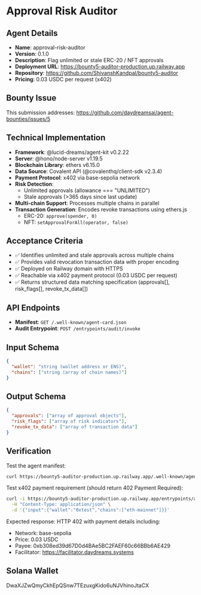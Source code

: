 # Approval Risk Auditor

## Agent Details
- **Name**: approval-risk-auditor
- **Version**: 0.1.0
- **Description**: Flag unlimited or stale ERC-20 / NFT approvals
- **Deployment URL**: https://bounty5-auditor-production.up.railway.app
- **Repository**: https://github.com/ShivanshKandpal/bounty5-auditor
- **Pricing**: 0.03 USDC per request (x402)

## Bounty Issue
This submission addresses: https://github.com/daydreamsai/agent-bounties/issues/5

## Technical Implementation
- **Framework**: @lucid-dreams/agent-kit v0.2.22
- **Server**: @hono/node-server v1.19.5
- **Blockchain Library**: ethers v6.15.0
- **Data Source**: Covalent API (@covalenthq/client-sdk v2.3.4)
- **Payment Protocol**: x402 via base-sepolia network
- **Risk Detection**: 
  - Unlimited approvals (allowance === "UNLIMITED")
  - Stale approvals (>365 days since last update)
- **Multi-chain Support**: Processes multiple chains in parallel
- **Transaction Generation**: Encodes revoke transactions using ethers.js
  - ERC-20: `approve(spender, 0)`
  - NFT: `setApprovalForAll(operator, false)`

## Acceptance Criteria
- ✅ Identifies unlimited and stale approvals across multiple chains
- ✅ Provides valid revocation transaction data with proper encoding
- ✅ Deployed on Railway domain with HTTPS
- ✅ Reachable via x402 payment protocol (0.03 USDC per request)
- ✅ Returns structured data matching specification (approvals[], risk_flags[], revoke_tx_data[])

## API Endpoints
- **Manifest**: `GET /.well-known/agent-card.json`
- **Audit Entrypoint**: `POST /entrypoints/audit/invoke`

## Input Schema
```json
{
  "wallet": "string (wallet address or ENS)",
  "chains": ["string (array of chain names)"]
}
```

## Output Schema
```json
{
  "approvals": ["array of approval objects"],
  "risk_flags": ["array of risk indicators"],
  "revoke_tx_data": ["array of transaction data"]
}
```

## Verification
Test the agent manifest:
```bash
curl https://bounty5-auditor-production.up.railway.app/.well-known/agent-card.json
```

Test x402 payment requirement (should return 402 Payment Required):
```bash
curl -i https://bounty5-auditor-production.up.railway.app/entrypoints/audit/invoke \
  -H "Content-Type: application/json" \
  -d '{"input":{"wallet":"0xtest","chains":["eth-mainnet"]}}'
```

Expected response: HTTP 402 with payment details including:
- Network: base-sepolia
- Price: 0.03 USDC
- Payee: 0xb308ed39d67D0d4BAe5BC2FAEF60c66BBb6AE429
- Facilitator: https://facilitator.daydreams.systems

## Solana Wallet
DwaXJZwQmyCkhEpQSnw7TEzuxgKido6uNJVhinoJtaCX
